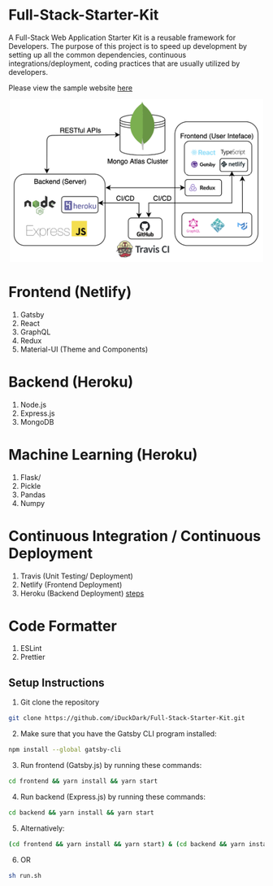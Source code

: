 # Full-Stack-Starter-Kit
A Full-Stack Web Application Starter Kit is a reusable framework for Developers. The purpose of this project is to speed up development by setting up all the common dependencies, continuous integrations/deployment, coding practices that are usually utilized by developers.

Please view the sample website [here](https://full-stack-starter-kit.netlify.com/)

<p align="center">
  <img src="assets/architecture.png?raw=true" width="500" title="Arch">
</p>

# Frontend (Netlify)
1. Gatsby
2. React
3. GraphQL
4. Redux
5. Material-UI (Theme and Components)

# Backend (Heroku)
1. Node.js
2. Express.js
3. MongoDB

# Machine Learning (Heroku)
1. Flask/
2. Pickle
3. Pandas
4. Numpy

# Continuous Integration / Continuous Deployment 
1. Travis (Unit Testing/ Deployment)
2. Netlify (Frontend Deployment)
3. Heroku (Backend Deployment) [steps](https://stackoverflow.com/questions/39197334/automated-heroku-deploy-from-subfolder)

# Code Formatter
1. ESLint
2. Prettier

## Setup Instructions

1. Git clone the repository
```sh
git clone https://github.com/iDuckDark/Full-Stack-Starter-Kit.git
```

2. Make sure that you have the Gatsby CLI program installed:
```sh
npm install --global gatsby-cli
```

3. Run frontend (Gatsby.js) by running these commands:
```sh
cd frontend && yarn install && yarn start
```

4. Run backend (Express.js) by running these commands:
```sh
cd backend && yarn install && yarn start
```

5. Alternatively:
```sh
(cd frontend && yarn install && yarn start) & (cd backend && yarn install && yarn start)
```

6. OR
```sh
sh run.sh
```
